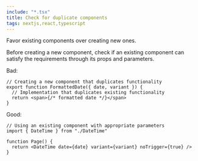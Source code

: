 ```yaml
---
include: "*.tsx"
title: Check for duplicate components
tags: nextjs,react,typescript
---
```


Favor existing components over creating new ones.

Before creating a new component, check if an existing component can satisfy the requirements through its props and parameters.

Bad:

```tsx
// Creating a new component that duplicates functionality
export function FormattedDate({ date, variant }) {
  // Implementation that duplicates existing functionality
  return <span>{/* formatted date */}</span>
}
```

Good:

```tsx
// Using an existing component with appropriate parameters
import { DateTime } from "./DateTime"

function Page() {
  return <DateTime date={date} variant={variant} noTrigger={true} />
}
```
